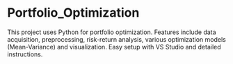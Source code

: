 # Portfolio_Optimization
This project uses Python for portfolio optimization. Features include data acquisition, preprocessing, risk-return analysis, various optimization models (Mean-Variance) and visualization. Easy setup with VS Studio and detailed instructions.

